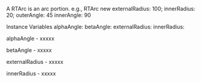 A RTArc is an arc portion. e.g., 
	RTArc new externalRadius: 100; innerRadius: 20; outerAngle: 45 innerAngle: 90

Instance Variables
	alphaAngle:		<Object>
	betaAngle:		<Object>
	externalRadius:		<Object>
	innerRadius:		<Object>

alphaAngle
	- xxxxx

betaAngle
	- xxxxx

externalRadius
	- xxxxx

innerRadius
	- xxxxx
